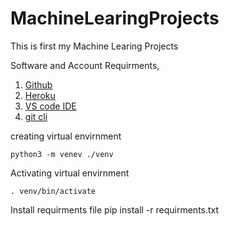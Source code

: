 # MachineLearingProjects
This is first my Machine Learing Projects

Software and Account Requirments,

1. [Github](https://github.com)
2. [Heroku](https://www.heroku.com/)
3. [VS code IDE](https://code.visualstudio.com/)
4. [git cli](https://git-scm.com/book/en/v2/Getting-Started-The-Command-Line)

creating virtual envirnment

```
python3 -m venev ./venv
```
Activating virtual envirnment

```
. venv/bin/activate
```
Install requirments file
pip install -r requirments.txt